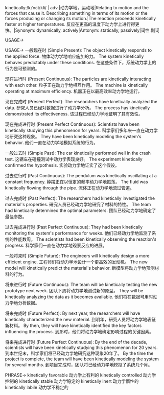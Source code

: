 kinetically:/kɪˈnɛtɪkli/
| adv.|动力学地，运动地|Relating to motion and the forces that cause it.  Describing something in terms of its motion or the forces producing or changing its motion.|The reaction proceeds kinetically faster at higher temperatures.  反应在更高的温度下动力学上进行得更快。|Synonym: dynamically, actively|Antonym: statically, passively|词性:副词

USAGE->

USAGE->
一般现在时 (Simple Present):
The object kinetically responds to the applied force. 物体动力学地响应施加的力。
The system kinetically behaves predictably under these conditions. 在这些条件下，系统动力学上的行为是可预测的。

现在进行时 (Present Continuous):
The particles are kinetically interacting with each other. 粒子正在动力学地相互作用。
The machine is kinetically operating at maximum efficiency. 机器正在以最高效率动力学地运行。

现在完成时 (Present Perfect):
The researchers have kinetically analyzed the data. 研究人员已经对数据进行了动力学分析。
The process has kinetically demonstrated its effectiveness. 该过程已经动力学地证明了其有效性。

现在完成进行时 (Present Perfect Continuous):
Scientists have been kinetically studying this phenomenon for years. 科学家们多年来一直在动力学地研究这种现象。
They have been kinetically modeling the system's behavior. 他们一直在动力学地模拟系统的行为。

一般过去时 (Simple Past):
The car kinetically performed well in the crash test. 这辆车在碰撞测试中动力学表现良好。
The experiment kinetically confirmed the hypothesis. 实验动力学地证实了这个假设。

过去进行时 (Past Continuous):
The pendulum was kinetically oscillating at a constant frequency. 钟摆正在以恒定的频率动力学地振荡。
The fluid was kinetically flowing through the pipe. 流体正在动力学地流过管道。

过去完成时 (Past Perfect):
The researchers had kinetically investigated the material's properties. 研究人员已经动力学地研究了材料的特性。
The team had kinetically determined the optimal parameters. 团队已经动力学地确定了最佳参数。

过去完成进行时 (Past Perfect Continuous):
They had been kinetically monitoring the system's performance for weeks. 他们已经动力学地监测了系统的性能数周。
The scientists had been kinetically observing the reaction's progress. 科学家们一直在动力学地观察反应的进展。

一般将来时 (Simple Future):
The engineers will kinetically design a more efficient engine. 工程师们将动力学地设计一个更高效的发动机。
The new model will kinetically predict the material's behavior. 新模型将动力学地预测材料的行为。

将来进行时 (Future Continuous):
The team will be kinetically testing the new prototype next week. 团队下周将动力学地测试新的原型。
They will be kinetically analyzing the data as it becomes available. 他们将在数据可用时动力学地分析数据。

将来完成时 (Future Perfect):
By next year, the researchers will have kinetically characterized the new material. 到明年，研究人员将动力学地表征新材料。
By then, they will have kinetically identified the key factors influencing the process. 到那时，他们将动力学地确定影响过程的关键因素。


将来完成进行时 (Future Perfect Continuous):
By the end of the decade, scientists will have been kinetically studying this phenomenon for 20 years. 到本世纪末，科学家们将已经动力学地研究这种现象20年了。
By the time the project is complete, the team will have been kinetically modeling the system for several months. 到项目完成时，团队将已经动力学地模拟了系统几个月。


PHRASE->
kinetically favorable  动力学上有利的
kinetically controlled  动力学控制的
kinetically stable  动力学稳定的
kinetically inert  动力学惰性的
kinetically labile  动力学不稳定的
